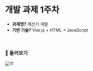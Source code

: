 # 개발 과제 1주차

- **과제명?** 계산기 개발
- **기반 기술?** Vue.js + HTML + JavaScript

<br>

### 🍰 둘러보기

![11](C:\Users\laeag\Desktop\11.gif)

